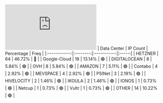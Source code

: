 ![Diagramm](https://github.com/obajay/StateSync-snapshots/blob/main/Projects/Umee/1/README.md)
| Data Center | IP Count | Percentage | Freq |
|:------------:|:--------:|:-----------:|:-----:|
| HETZNER | 64 | 46.72% | 🔴 |
| Google-Cloud | 18 | 13.14% | 🟢 |
| DIGITALOCEAN | 8 | 5.84% | 🟢 |
| OVH | 8 | 5.84% | 🟢 |
| AMAZON | 7 | 5.11% | 🟢 |
| Contabo | 4 | 2.92% | 🟢 |
| MEVSPACE | 4 | 2.92% | 🟢 |
| PSINet | 3 | 2.19% | 🟢 |
| HIVELOCITY | 2 | 1.46% | 🟢 |
| IKOULA | 2 | 1.46% | 🟢 |
| IONOS | 1 | 0.73% | 🟢 |
| Netcup | 1 | 0.73% | 🟢 |
| Vultr | 1 | 0.73% | 🟢 |
| OTHER | 14 | 10.22% | 🟢 |